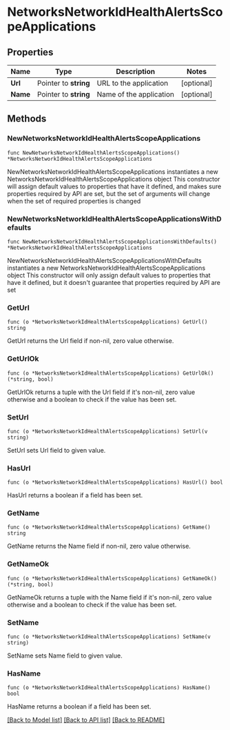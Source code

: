 # NetworksNetworkIdHealthAlertsScopeApplications

## Properties

Name | Type | Description | Notes
------------ | ------------- | ------------- | -------------
**Url** | Pointer to **string** | URL to the application | [optional] 
**Name** | Pointer to **string** | Name of the application | [optional] 

## Methods

### NewNetworksNetworkIdHealthAlertsScopeApplications

`func NewNetworksNetworkIdHealthAlertsScopeApplications() *NetworksNetworkIdHealthAlertsScopeApplications`

NewNetworksNetworkIdHealthAlertsScopeApplications instantiates a new NetworksNetworkIdHealthAlertsScopeApplications object
This constructor will assign default values to properties that have it defined,
and makes sure properties required by API are set, but the set of arguments
will change when the set of required properties is changed

### NewNetworksNetworkIdHealthAlertsScopeApplicationsWithDefaults

`func NewNetworksNetworkIdHealthAlertsScopeApplicationsWithDefaults() *NetworksNetworkIdHealthAlertsScopeApplications`

NewNetworksNetworkIdHealthAlertsScopeApplicationsWithDefaults instantiates a new NetworksNetworkIdHealthAlertsScopeApplications object
This constructor will only assign default values to properties that have it defined,
but it doesn't guarantee that properties required by API are set

### GetUrl

`func (o *NetworksNetworkIdHealthAlertsScopeApplications) GetUrl() string`

GetUrl returns the Url field if non-nil, zero value otherwise.

### GetUrlOk

`func (o *NetworksNetworkIdHealthAlertsScopeApplications) GetUrlOk() (*string, bool)`

GetUrlOk returns a tuple with the Url field if it's non-nil, zero value otherwise
and a boolean to check if the value has been set.

### SetUrl

`func (o *NetworksNetworkIdHealthAlertsScopeApplications) SetUrl(v string)`

SetUrl sets Url field to given value.

### HasUrl

`func (o *NetworksNetworkIdHealthAlertsScopeApplications) HasUrl() bool`

HasUrl returns a boolean if a field has been set.

### GetName

`func (o *NetworksNetworkIdHealthAlertsScopeApplications) GetName() string`

GetName returns the Name field if non-nil, zero value otherwise.

### GetNameOk

`func (o *NetworksNetworkIdHealthAlertsScopeApplications) GetNameOk() (*string, bool)`

GetNameOk returns a tuple with the Name field if it's non-nil, zero value otherwise
and a boolean to check if the value has been set.

### SetName

`func (o *NetworksNetworkIdHealthAlertsScopeApplications) SetName(v string)`

SetName sets Name field to given value.

### HasName

`func (o *NetworksNetworkIdHealthAlertsScopeApplications) HasName() bool`

HasName returns a boolean if a field has been set.


[[Back to Model list]](../README.md#documentation-for-models) [[Back to API list]](../README.md#documentation-for-api-endpoints) [[Back to README]](../README.md)


